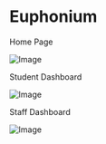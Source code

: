 # Euphonium

Home Page 

![Image](https://github.com/user-attachments/assets/18d612c9-b077-48e5-8073-6210ddc09790)

Student Dashboard

![Image](https://github.com/user-attachments/assets/e3e1f2ec-5f09-49bf-8ce0-f1ee66df6c41)

Staff Dashboard

![Image](https://github.com/user-attachments/assets/7f8e3ebf-6b1e-44b2-a7c7-1be79de83170)

